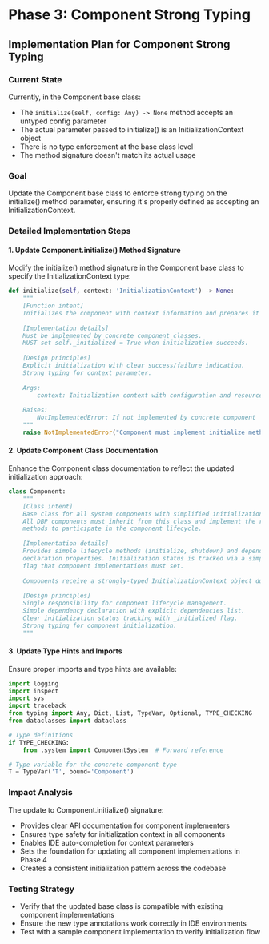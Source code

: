# Phase 3: Component Strong Typing

## Implementation Plan for Component Strong Typing

### Current State

Currently, in the Component base class:
- The `initialize(self, config: Any) -> None` method accepts an untyped config parameter
- The actual parameter passed to initialize() is an InitializationContext object
- There is no type enforcement at the base class level
- The method signature doesn't match its actual usage

### Goal

Update the Component base class to enforce strong typing on the initialize() method parameter, ensuring it's properly defined as accepting an InitializationContext.

### Detailed Implementation Steps

#### 1. Update Component.initialize() Method Signature

Modify the initialize() method signature in the Component base class to specify the InitializationContext type:

```python
def initialize(self, context: 'InitializationContext') -> None:
    """
    [Function intent]
    Initializes the component with context information and prepares it for use.
    
    [Implementation details]
    Must be implemented by concrete component classes.
    MUST set self._initialized = True when initialization succeeds.
    
    [Design principles]
    Explicit initialization with clear success/failure indication.
    Strong typing for context parameter.
    
    Args:
        context: Initialization context with configuration and resources
            
    Raises:
        NotImplementedError: If not implemented by concrete component
    """
    raise NotImplementedError("Component must implement initialize method")
```

#### 2. Update Component Class Documentation

Enhance the Component class documentation to reflect the updated initialization approach:

```python
class Component:
    """
    [Class intent]
    Base class for all system components with simplified initialization approach.
    All DBP components must inherit from this class and implement the required
    methods to participate in the component lifecycle.
    
    [Implementation details]
    Provides simple lifecycle methods (initialize, shutdown) and dependency
    declaration properties. Initialization status is tracked via a simple boolean
    flag that component implementations must set.
    
    Components receive a strongly-typed InitializationContext object during initialization.
    
    [Design principles]
    Single responsibility for component lifecycle management.
    Simple dependency declaration with explicit dependencies list.
    Clear initialization status tracking with _initialized flag.
    Strong typing for component initialization.
    """
```

#### 3. Update Type Hints and Imports

Ensure proper imports and type hints are available:

```python
import logging
import inspect
import sys
import traceback
from typing import Any, Dict, List, TypeVar, Optional, TYPE_CHECKING
from dataclasses import dataclass

# Type definitions
if TYPE_CHECKING:
    from .system import ComponentSystem  # Forward reference

# Type variable for the concrete component type
T = TypeVar('T', bound='Component')
```

### Impact Analysis

The update to Component.initialize() signature:
- Provides clear API documentation for component implementers
- Ensures type safety for initialization context in all components
- Enables IDE auto-completion for context parameters
- Sets the foundation for updating all component implementations in Phase 4
- Creates a consistent initialization pattern across the codebase

### Testing Strategy

- Verify that the updated base class is compatible with existing component implementations
- Ensure the new type annotations work correctly in IDE environments
- Test with a sample component implementation to verify initialization flow
